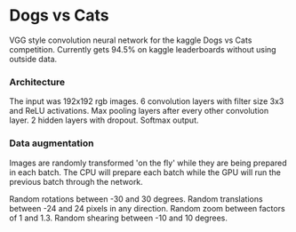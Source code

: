 # Dogs vs Cats

VGG style convolution neural network for the kaggle Dogs vs Cats competition. Currently gets 94.5% on kaggle leaderboards without using outside data. 

### Architecture

The input was 192x192 rgb images. 
6 convolution layers with filter size 3x3 and ReLU activations. Max pooling layers after every other convolution layer.
2 hidden layers with dropout. Softmax output.

### Data augmentation

Images are randomly transformed 'on the fly' while they are being prepared in each batch. The CPU will prepare each batch while the GPU will run the previous batch through the network. 

Random rotations between -30 and 30 degrees.
Random translations between -24 and 24 pixels in any direction. 
Random zoom between factors of 1 and 1.3. 
Random shearing between -10 and 10 degrees. 